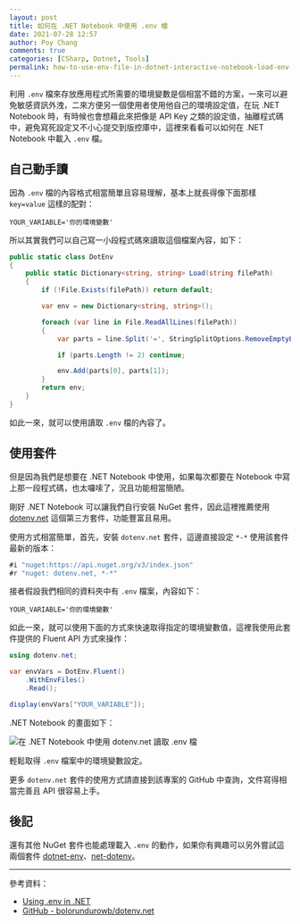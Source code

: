 ```yaml
---
layout: post
title: 如何在 .NET Notebook 中使用 .env 檔
date: 2021-07-28 12:57
author: Poy Chang
comments: true
categories: [CSharp, Dotnet, Tools]
permalink: how-to-use-env-file-in-dotnet-interactive-notebook-load-env-file/
---
```


利用 `.env` 檔來存放應用程式所需要的環境變數是個相當不錯的方案，一來可以避免敏感資訊外洩，二來方便另一個使用者使用他自己的環境設定值，在玩 .NET Notebook 時，有時候也會想藉此來把像是 API Key 之類的設定值，抽離程式碼中，避免寫死設定又不小心提交到版控庫中，這裡來看看可以如何在 .NET Notebook 中載入 `.env` 檔。

## 自己動手讀

因為 `.env` 檔的內容格式相當簡單且容易理解，基本上就長得像下面那樣 `key=value` 這樣的配對：

```
YOUR_VARIABLE='你的環境變數'
```

所以其實我們可以自己寫一小段程式碼來讀取這個檔案內容，如下：

```csharp
public static class DotEnv
{
    public static Dictionary<string, string> Load(string filePath)
    {
        if (!File.Exists(filePath)) return default;

        var env = new Dictionary<string, string>();

        foreach (var line in File.ReadAllLines(filePath))
        {
            var parts = line.Split('=', StringSplitOptions.RemoveEmptyEntries);

            if (parts.Length != 2) continue;

            env.Add(parts[0], parts[1]);
        }
        return env;
    }
}
```

如此一來，就可以使用讀取 `.env` 檔的內容了。

## 使用套件

但是因為我們是想要在 .NET Notebook 中使用，如果每次都要在 Notebook 中寫上那一段程式碼，也太囉嗦了，況且功能相當簡陋。

剛好 .NET Notebook 可以讓我們自行安裝 NuGet 套件，因此這裡推薦使用 [dotenv.net](https://github.com/bolorundurowb/dotenv.net) 這個第三方套件，功能豐富且易用。

使用方式相當簡單，首先，安裝 `dotenv.net` 套件，這邊直接設定 `*-*` 使用該套件最新的版本：

```csharp
#i "nuget:https://api.nuget.org/v3/index.json"
#r "nuget: dotenv.net, *-*"
```

接者假設我們相同的資料夾中有 `.env` 檔案，內容如下：

```
YOUR_VARIABLE='你的環境變數'
```

如此一來，就可以使用下面的方式來快速取得指定的環境變數值，這裡我使用此套件提供的 Fluent API 方式來操作：

```csharp
using dotenv.net;

var envVars = DotEnv.Fluent()
    .WithEnvFiles()
    .Read();

display(envVars["YOUR_VARIABLE"]);
```

.NET Notebook 的畫面如下：

![在 .NET Notebook 中使用 dotenv.net 讀取 .env 檔](https://i.imgur.com/rRDdw3C.png)

輕鬆取得 `.env` 檔案中的環境變數設定。

更多 `dotenv.net` 套件的使用方式請直接到該專案的 GitHub 中查詢，文件寫得相當完善且 API 很容易上手。

## 後記

還有其他 NuGet 套件也能處理載入 `.env` 的動作，如果你有興趣可以另外嘗試這兩個套件 [dotnet-env](https://github.com/tonerdo/dotnet-env)、[net-dotenv](https://github.com/codeyu/net-dotenv)。

----------

參考資料：

* [Using .env in .NET](https://dusted.codes/dotenv-in-dotnet)
* [GitHub - bolorundurowb/dotenv.net](https://github.com/bolorundurowb/dotenv.net)
